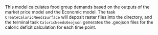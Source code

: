 This model calculates food group demands based on the outputs of the market price model and the Economic model. The task `CreateCaloricNeedsSurface` will deposit raster files into the directory, and the terminal task `CaloricNeedsGeojson` generates the .geojson files for the caloric deficit calculation for each time point.
